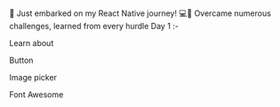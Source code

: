 🚀 Just embarked on my React Native journey! 💻📱 Overcame numerous challenges, learned from every hurdle 
Day 1 :-

Learn about 

Button 

Image picker

Font Awesome


